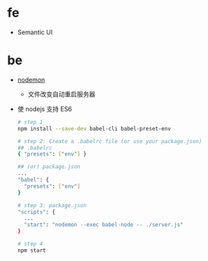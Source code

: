 # fe
- Semantic UI
# be
- [nodemon](https://github.com/remy/nodemon/)
  - 文件改变自动重启服务器
- 使 nodejs 支持 ES6 

  ```bash
  # step 1
  npm install --save-dev babel-cli babel-preset-env

  # step 2: Create a .babelrc file (or use your package.json)
  ## .babelrc
  { "presets": ["env"] }

  ## (or) package.json
  ...
  "babel": {
    "presets": ["env"]
  }

  # step 3: package.json
  "scripts": {
    ...
    "start": "nodemon --exec babel-node -- ./server.js"
  }

  # step 4
  npm start
  ```
